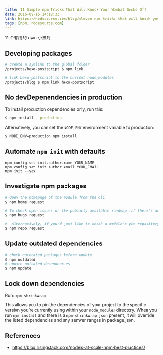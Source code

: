 ```yaml
---
title: 11 Simple npm Tricks That Will Knock Your Wombat Socks Off
date: 2016-09-15 14:18:33
link: https://nodesource.com/blog/eleven-npm-tricks-that-will-knock-your-wombat-socks-off/
tags: [npm, nodesource.com]
---
```

11 个有用的 npm 小技巧
## Developing packages
```bash
# create a symlink to the global folder
/projects/hexo-postscript $ npm link

# link hexo-postscript to the current node_modules
/projects/blog $ npm link hexo-postscript
```
<!--more-->
## No devDepenendencies in production
To install production dependencies only, run this:
```bash
$ npm install --production
```
Alternatively, you can set the `NODE_ENV` environment variable to production:
```bash
$ NODE_ENV=production npm install
```
## Automate `npm init` with defaults
```
npm config set init.author.name YOUR_NAME
npm config set init.author.email YOUR_EMAIL
npm init --yes
```
## Investigate npm packages
```bash
# Open the homepage of the module from the cli
$ npm home request

# To check open issues or the publicly available roadmap (if there’s any)
$ npm bugs request

#  Alternatively, if you'd just like to check a module's git repository, type this:
$ npm repo request
```

## Update outdated dependencies
```bash
# check outedated packages before update
$ npm outdated
# update outdated dependencies
$ npm update
```

## Lock down dependencies
Run: `npm shrinkwrap`

This allows you to pin the dependencies of your project to the specific version you’re currently using within your `node_modules` directory. When you run `npm install` and there is a `npm-shrinkwrap.json` present, it will override the listed dependencies and any semver ranges in package.json.
## References
* https://blog.risingstack.com/nodejs-at-scale-npm-best-practices/
